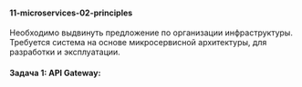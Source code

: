 #### 11-microservices-02-principles </br>
Hеобходимо выдвинуть предложение по организации инфраструктуры. Требуется система на основе микросервисной архитектуры, для разработки и эксплуатации. </br>
#### Задача 1: API Gateway: </br>
